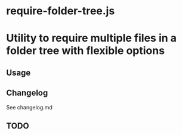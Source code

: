 # require-folder-tree.js

# Utility to require multiple files in a folder tree with flexible options

## Usage

## Changelog

See changelog.md

## TODO

